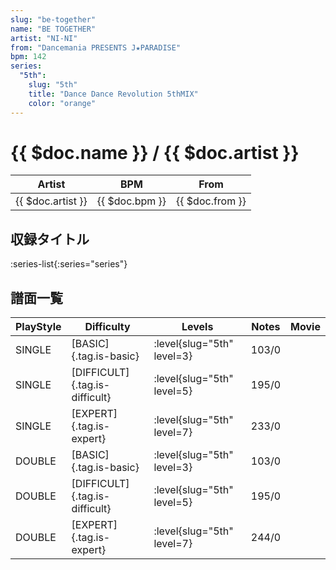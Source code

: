 ```yaml
---
slug: "be-together"
name: "BE TOGETHER"
artist: "NI-NI"
from: "Dancemania PRESENTS J★PARADISE"
bpm: 142
series:
  "5th":
    slug: "5th"
    title: "Dance Dance Revolution 5thMIX"
    color: "orange"
---
```


# {{ $doc.name }} / {{ $doc.artist }}

|Artist|BPM|From|
|------|---|----|
|{{ $doc.artist }}|{{ $doc.bpm }}|{{ $doc.from }}|

## 収録タイトル

:series-list{:series="series"}

## 譜面一覧

|PlayStyle|Difficulty|Levels|Notes|Movie|
|---------|----------|------|-----|-----|
|SINGLE|[BASIC]{.tag.is-basic}|:level{slug="5th" level=3}|103/0||
|SINGLE|[DIFFICULT]{.tag.is-difficult}|:level{slug="5th" level=5}|195/0||
|SINGLE|[EXPERT]{.tag.is-expert}|:level{slug="5th" level=7}|233/0||
|DOUBLE|[BASIC]{.tag.is-basic}|:level{slug="5th" level=3}|103/0||
|DOUBLE|[DIFFICULT]{.tag.is-difficult}|:level{slug="5th" level=5}|195/0||
|DOUBLE|[EXPERT]{.tag.is-expert}|:level{slug="5th" level=7}|244/0||
